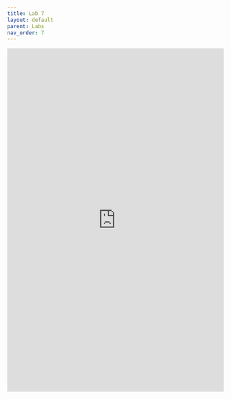 ```yaml
---
title: Lab 7
layout: default
parent: Labs
nav_order: 7
---
```

<iframe 
    src="https://docs.google.com/document/d/e/2PACX-1vRGLG9AZdUtSezr4rMpmK1iXQpFyd1N9nKQXWKeYtG3RJAxCJplK0f2zK8gG7m-ktWamYawMqXq_Mbs/pub?embedded=true" 
    width="100%" 
    height="800px" 
    frameborder="0" 
    allowfullscreen>
</iframe>
